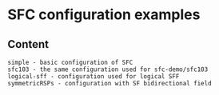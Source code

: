SFC configuration examples
===============

Content
---------------
```
simple - basic configuration of SFC
sfc103 - the same configuration used for sfc-demo/sfc103
logical-sff - configuration used for logical SFF
symmetricRSPs - configuration with SF bidirectional field
```
